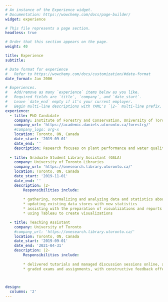 ```yaml
---
# An instance of the Experience widget.
# Documentation: https://wowchemy.com/docs/page-builder/
widget: experience

# This file represents a page section.
headless: true

# Order that this section appears on the page.
weight: 40

title: Experience
subtitle:

# Date format for experience
#   Refer to https://wowchemy.com/docs/customization/#date-format
date_format: Jan 2006

# Experiences.
#   Add/remove as many `experience` items below as you like.
#   Required fields are `title`, `company`, and `date_start`.
#   Leave `date_end` empty if it's your current employer.
#   Begin multi-line descriptions with YAML's `|2-` multi-line prefix.
experience:
  - title: PhD Candidate
    company: Institute of Forestry and Conservation, University of Toronto
    company_url: 'https://academic.daniels.utoronto.ca/forestry/'
    #company_logo: org-x
    location: Toronto, ON, Canada
    date_start: '2019-09-01'
    date_end: ''
    description: Research focuses on plant performance and water quality on green roofs.
    
  - title: Graduate Student Library Assistant (GSLA)
    company: University of Toronto Libraries
    company_url: 'https://onesearch.library.utoronto.ca/'
    location: Toronto, ON, Canada
    date_start: '2019-11-01'
    date_end: ''
    description: |2-
        Responsibilities include:
        
        * gathering, normalizing and analyzing data and statistics about various library activities and holdings
        * updating existing data stores with new statistics
        * assisting with the preparation of visualizations and reports
        * using Tableau to create visualizations

  - title: Teaching Assistant
    company: University of Toronto
    #company_url: 'https://onesearch.library.utoronto.ca/'
    location: Toronto, ON, Canada
    date_start: '2019-09-01'
    date_end: '2021-04-31'
    description: |2-
        Responsibilities include:
        
        * delivered tutorials and managed discussion sessions online, and provided valuable supports to students
        * graded exams and assignments, with constructive feedback offered

        

design:
  columns: '2'
---
```

